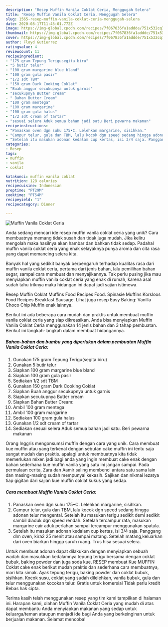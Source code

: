 ```yaml
---
description: "Resep Muffin Vanila Coklat Ceria, Menggugah Selera"
title: "Resep Muffin Vanila Coklat Ceria, Menggugah Selera"
slug: 1565-resep-muffin-vanila-coklat-ceria-menggugah-selera
date: 2020-08-17T11:45:01.772Z
image: https://img-global.cpcdn.com/recipes/7f067836fa1addde/751x532cq70/muffin-vanila-coklat-ceria-foto-resep-utama.jpg
thumbnail: https://img-global.cpcdn.com/recipes/7f067836fa1addde/751x532cq70/muffin-vanila-coklat-ceria-foto-resep-utama.jpg
cover: https://img-global.cpcdn.com/recipes/7f067836fa1addde/751x532cq70/muffin-vanila-coklat-ceria-foto-resep-utama.jpg
author: Floyd Gutierrez
ratingvalue: 4
reviewcount: 11
recipeingredient:
- "175 gram Tepung Terigusegita biru"
- "5 butir telur"
- "100 gram margarine blue bland"
- "100 gram gula pasir"
- "1/2 sdt TBM"
- "150 gram Dark Cooking Coklat"
- "Buah anggur secukupnya untuk garnis"
- "secukupnya Butter cream"
- " Bahan Butter Cream"
- "100 gram mentega"
- "100 gram margarine"
- "100 gram gula halus"
- "1/2 sdt cream of tartar"
- "sesuai selera Aduk semua bahan jadi satu Beri pewarna makanan"
recipeinstructions:
- "Panaskan oven dgn suhu 175•C. Lelehkan margarine, sisihkan."
- "Campur telur, gula dan TBM, lalu kocok dgn speed sedang hingga adonan telur mengental. Setelah itu masukan terigu sedikit demi sedikit sambil diaduk dgn speed rendah. Setelah tercampur rata, masukan margarine cair aduk perlahan sampai tercampur menggunakan spatula."
- "Setelah itu masukan adonan kedalam cup kertas, isi 3/4 saja. Panggang dlm oven, kira2 25 menit atau sampai matang. Setelah matang,keluarkan dari oven biarkan hingga suruh ruang. Trus hisa sesuai selera."
categories:
- Resep
tags:
- muffin
- vanila
- coklat

katakunci: muffin vanila coklat 
nutrition: 128 calories
recipecuisine: Indonesian
preptime: "PT29M"
cooktime: "PT54M"
recipeyield: "1"
recipecategory: Dinner

---
```



![Muffin Vanila Coklat Ceria](https://img-global.cpcdn.com/recipes/7f067836fa1addde/751x532cq70/muffin-vanila-coklat-ceria-foto-resep-utama.jpg)

Anda sedang mencari ide resep muffin vanila coklat ceria yang unik? Cara membuatnya memang tidak susah dan tidak juga mudah. Jika keliru mengolah maka hasilnya akan hambar dan bahkan tidak sedap. Padahal muffin vanila coklat ceria yang enak selayaknya punya aroma dan cita rasa yang dapat memancing selera kita.

Banyak hal yang sedikit banyak berpengaruh terhadap kualitas rasa dari muffin vanila coklat ceria, pertama dari jenis bahan, lalu pemilihan bahan segar, sampai cara membuat dan menyajikannya. Tak perlu pusing jika mau menyiapkan muffin vanila coklat ceria yang enak di rumah, karena asal sudah tahu triknya maka hidangan ini dapat jadi sajian istimewa.

Resep Muffin Coklat Muffins Food Recipes Food. Spinasie Muffins Korsloos Food Recipes Breakfast Sausage. Lihat juga resep Easy Baking: Vanilla Choco Chip Muffin enak lainnya.


Berikut ini ada beberapa cara mudah dan praktis untuk membuat muffin vanila coklat ceria yang siap dikreasikan. Anda bisa menyiapkan Muffin Vanila Coklat Ceria menggunakan 14 jenis bahan dan 3 tahap pembuatan. Berikut ini langkah-langkah dalam membuat hidangannya.

<!--inarticleads1-->

##### Bahan-bahan dan bumbu yang diperlukan dalam pembuatan Muffin Vanila Coklat Ceria:

1. Gunakan 175 gram Tepung Terigu(segita biru)
1. Gunakan 5 butir telur
1. Siapkan 100 gram margarine blue bland
1. Siapkan 100 gram gula pasir
1. Sediakan 1/2 sdt TBM
1. Gunakan 150 gram Dark Cooking Coklat
1. Siapkan Buah anggur secukupnya untuk garnis
1. Siapkan secukupnya Butter cream
1. Siapkan  Bahan Butter Cream:
1. Ambil 100 gram mentega
1. Ambil 100 gram margarine
1. Sediakan 100 gram gula halus
1. Gunakan 1/2 sdt cream of tartar
1. Sediakan sesuai selera Aduk semua bahan jadi satu. Beri pewarna makanan


Orang Inggris mengonsumsi muffin dengan cara yang unik. Cara membuat kue muffin atau yang terkenal dengan sebutan cake muffin ini tentu saja sangat mudah dan praktis. apalagi untuk membuatnya kita tidak memerlukan mixer. jadi bagi anda yang ingin membuat cake enak dengan bahan sederhana kue muffin vanila yang satu ini jangan sampai. Pada permulaan cerita, Zara dan Aamir saling membenci antara satu sama lain dan masing-masing sudah mempunyai kekasih. Sajikan dan nikmai lezatya tiap gigitan dari sajian kue muffin coklat kukus yang sedap. 

<!--inarticleads2-->

##### Cara membuat Muffin Vanila Coklat Ceria:

1. Panaskan oven dgn suhu 175•C. Lelehkan margarine, sisihkan.
1. Campur telur, gula dan TBM, lalu kocok dgn speed sedang hingga adonan telur mengental. Setelah itu masukan terigu sedikit demi sedikit sambil diaduk dgn speed rendah. Setelah tercampur rata, masukan margarine cair aduk perlahan sampai tercampur menggunakan spatula.
1. Setelah itu masukan adonan kedalam cup kertas, isi 3/4 saja. Panggang dlm oven, kira2 25 menit atau sampai matang. Setelah matang,keluarkan dari oven biarkan hingga suruh ruang. Trus hisa sesuai selera.


Untuk membuat adonan dapat dilakukan dengan menyiapkan sebuah wadah dan masukkan kedalamnya tepung terigu bersama dengan coklat bubuk, baking powder dan juga soda kue. RESEP membuat Kue MUFFIN Coklat cake enak berikut mudah praktis dan sederhana cara membuatnya, mari kita simak. Ayak tepung terigu, baking powder dan coklat bubuk, sisihkan. Kocok susu, coklat yang sudah dilelehkan, vanila bubuk, gula dan telur menggunakan kocokan telur. Gratis untuk komersial Tidak perlu kredit Bebas hak cipta. 

Terima kasih telah menggunakan resep yang tim kami tampilkan di halaman ini. Harapan kami, olahan Muffin Vanila Coklat Ceria yang mudah di atas dapat membantu Anda menyiapkan makanan yang sedap untuk keluarga/teman ataupun menjadi ide bagi Anda yang berkeinginan untuk berjualan makanan. Selamat mencoba!
